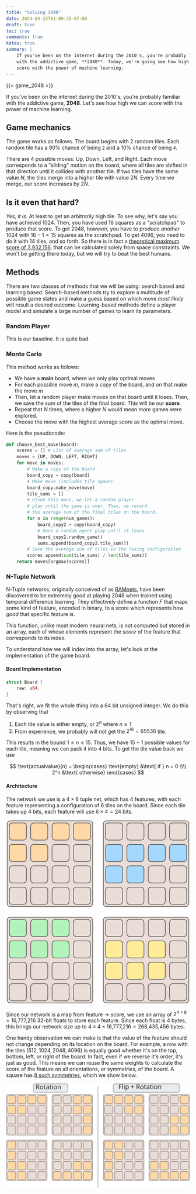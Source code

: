 ```yaml
---
title: "Solving 2048"
date: 2024-04-25T01:00:35-07:00
draft: true
toc: true
comments: true
katex: true
summary: |
    If you've been on the internet during the 2010's, you're probably familiar
    with the addictive game, **2048**. Today, we're going see how high we can
    score with the power of machine learning.
---
```


{{< game_2048 >}}

If you've been on the internet during the 2010's, you're probably familiar
with the addictive game, **2048**. Let's see how high we can
score with the power of machine learning.

## Game mechanics

The game works as follows. The board begins with 2 random tiles.
Each random tile has a 90% chance of being `2` and a 10% chance
of being `4`. 

There are 4 possible moves: Up, Down, Left, and Right. Each move corresponds
to a "sliding" motion on the board, where all tiles are shifted in that direction
until it collides with another tile. If two tiles have the same value $N$, the tiles
merge into a higher tile with value $2N$. Every time we merge, our score increases
by $2N$.

## Is it even that hard?

*Yes, it is*. At least to get an arbitrarily high tile. To see why, let's say you have
achieved 1024. Then, you have used 16 squares as a "scratchpad" to produce that score.
To get 2048, however, you have to produce *another* 1024 with $16-1=15$ squares as
the scratchpad. To get 4096, you need to do it with 14 tiles, and so forth. So there is
in fact a 
[theoretical maximum score of 3,932,156](https://www.reddit.com/r/2048/comments/214njx/highest_possible_score_for_2048_warning_math/),
that can be calculated solely from space constraints. We won't be getting there today, but
we will try to beat the best humans.

## Methods

There are two classes of methods that we will be using: search based and
learning based. Search-based methods try to explore a multitude of possible
game states and make a guess based on which move *most likely* will result
a desired outcome. Learning-based methods define a player model and simulate a
large number of games to learn its parameters.

### Random Player

This is our baseline. It is quite bad.

### Monte Carlo

This method works as follows:

- We have a **main** board, where we only play optimal moves
- For each possible move $m$, make a copy of the board, and on that make the move $m$
- Then, let a random player make moves on that board
until it loses. Then, we save the sum of the tiles of the final board. This will be
our **score**.
- Repeat that $N$ times, where a higher $N$ would mean more games were explored.
- Choose the move with the highest average score as the optimal move.

Here is the pseudocode:

```python
def choose_best_move(board):
    scores = [] # List of average sum of tiles
    moves = [UP, DOWN, LEFT, RIGHT]
    for move in moves:
        # Make a copy of the board
        board_copy = copy(board)
        # Make move (includes tile spawn)
        board_copy.make_move(move)
        tile_sums = []
        # Given this move, we let a random player
        # play until the game is over. Then, we record
        # the average sum of the final tiles on the board.
        for n in range(num_games):
            board_copy2 = copy(board_copy)
            # Have a random agent play until it loses
            board_copy2.random_game()
            sums.append(board_copy2.tile_sum())
        # Save the average sum of tiles in the losing configuration
        scores.append(sum(tile_sums) / len(tile_sums))
    return moves[argmax(scores)]
```

### N-Tuple Network

N-Tuple networks, originally conceived of as [RAMnets](https://en.wikipedia.org/wiki/RAMnets),
have been discovered to be extremely good at playing 2048 when trained using temporal 
difference learning. They effectively define a function $F$ that maps some kind of feature, 
encoded in binary, to a score which represents how *good* that specific feature is.

This function, unlike most modern neural nets, is not computed but stored in an array, each of
whose elements represent the *score* of the feature that corresponds to its index.

To understand how we will index into the array, let's look at the implementation
of the game board.

#### Board Implementation

```rust
struct Board {
    raw: u64,
}
```

That's right, we fit the whole thing into a 64 bit unsigned integer. We do this by observing that

1. Each tile value is either empty, or $2^n$ where $n \ge 1$
2. From experience, we probably will not get the $2^{16}=65536$ tile.

This results in the bound $1 \le n \le 15$. Thus, we have $15+1$ possible values
for each tile, meaning we can pack it into $4$ bits. To get the tile value back we use

$$
\text{actualvalue}(n) =
\begin{cases}
\text{empty} &\text{ if } n = 0 \\\\
2^n &\text{ otherwise} 
\end{cases}
$$

#### Architecture

The network we use is a $4 \times 6$ tuple net, which has 4 features, with each feature
representing a configuration of $6$ tiles on the board. Since each tile takes up $4$ bits,
each feature will use $6 \times 4 = 24$ bits.

![The 4 features in our network](tuples2.svg "The 4 features, each of which represent the state of 6 tiles.")

Since our network is a map from feature $\to$ score, we use an array
of $2^{4 \times 6} = \text{16,777,216}$ 32-bit floats to store each feature.
Since each float is 4 bytes, this brings our network size up to $4 \times 4 \times \text{16,777,216} = \text{268,435,456}$ bytes.

One handy observation we can make is that the value of the feature should not change
depending on its location on the board. For example, a row with the tiles 
$(512,1024,2048,4096)$ is equally good whether it's on the top, bottom, left, 
or right of the board. In fact, even if we reverse it's order, it's just as good. This means
we can reuse the same weights to calculate the score of the feature on all 
orientations, or symmetries, of the board. A square has 
[8 such symmetries](https://groupprops.subwiki.org/wiki/Dihedral_group:D8), which we show below.

![](2048_isometries.svg "The orange feature on the 8 symmetries of the square. The first section contains the 4 features with rotation. The second applies a horizontal flip and rotations.")
